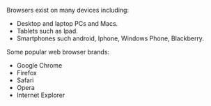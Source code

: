 
Browsers exist on many devices including:

- Desktop and laptop PCs and Macs.
- Tablets such as Ipad.
- Smartphones such android, Iphone, Windows Phone, Blackberry.


Some popular web browser brands:

- Google Chrome 
- Firefox
- Safari
- Opera
- Internet Explorer